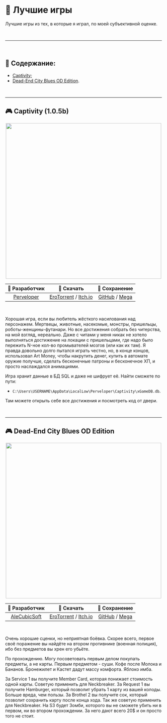 <br>

# 🥇 Лучшие игры

Лучшие игры из тех, в которые я играл, по моей субъективной оценке.

<br>

---

<br>

## 📃 Содержание:

- [Captivity](#-captivity-105b);
- [Dead-End City Blues OD Edition](#-dead-end-city-blues-od-edition).

<br>

---

## 🎮 Captivity (1.0.5b)

<p align="center">
    <img src="https://img.itch.zone/aW1nLzQ2MTg2NzEucG5n/original/SulhTs.png" width="500"><br>
</p>

| 👤 Разработчик | 🔗 Скачать | 📄 Сохранение |
| :---: | :---: | :---: |
| [Perveloper](https://itch.io/profile/perveloper) | [EroTorrent](https://erotorrent.ru/action/2437-captivity.html) / [Itch.io](https://perveloper.itch.io/captivity) | [GitHub](https://github.com/Do-Dil/save_captivity.git) / [Mega](https://mega.nz/file/yy4FlIYY#9Y2Gz8xpdIUJIm-0fUhN9vhKNzk1NEPUF7ZKUPv8KYA) |

<br>

Хорошая игра, если вы любитель жёсткого насилования над персонажем. Мертвецы, животные, насекомые, монстры, пришельцы, роботы-женщины-футанари. Но все достижения собрать без читерства, на мой взгляд, нереально. Даже с читами у меня никак не хотело выполняться достижение на локации с пришельцами, где надо было пережить N-ное кол-во промывателей мозгов (или как их там). Я правда довольно долго пытался играть честно, но, в конце концов, использовал Art Money, чтобы накрутить денег, купить в автомате оружие получше, сделать бесконечные патроны и бесконечное ХП, и просто наслаждался анимациями.

Игра хранит данные в БД SQL и даже не шифрует её. Найти сможете по пути:

- `C:\Users\USERNAME\AppData\LocalLow\Perveloper\Captivity\xGameDB.db`.

Там можете открыть себе все достижения и посмотреть код от двери.

<br>

---

## 🎮 Dead-End City Blues OD Edition

<p align="center">
    <img src="https://shared.fastly.steamstatic.com/store_item_assets/steam/apps/2756380/extras/EN.gif?t=1729217537" width="500"><br>
</p>

| 👤 Разработчик | 🔗 Скачать | 📄 Сохранение |
| :---: | :---: | :---: |
| [AleCubicSoft](https://store.steampowered.com/developer/MangoParty) | [EroTorrent](https://erotorrent.ru/action/2437-captivity.html) / [Itch.io](https://perveloper.itch.io/captivity) | [GitHub](https://github.com/Do-Dil/save_captivity.git) / [Mega](https://mega.nz/file/yy4FlIYY#9Y2Gz8xpdIUJIm-0fUhN9vhKNzk1NEPUF7ZKUPv8KYA) |

<br>

Очень хорошие сценки, но неприятная боёвка. Скорее всего, первое своё поражение вы найдёте на втором противнике (военная полиция), ибо без предметов вы хрен его убьёте.

По прохождению. Могу посоветовать первым делом покупать предметы, а не карты. Первым предметом - суши. Кофе после Молока и Бананов. Бронежилет и Кастет дадут массу комфорта. Яблоко имба.

За Service 1 вы получите Member Card, которая понижает стоимость одной карты. Советую применить для Neckbreaker.
За Request 1 вы получите Hamburger, который позволит убрать 1 карту из вашей колоды. Больше вреда, чем пользы.
За Brothel 2 вы получите сок, который позволит сохранить карту после конца хода. Так же советую применить для Neckbreaker.
На S3 будет Зомби, которого вы не сможете убить ни в первом, ни во втором прохождении. За него дают всего 20$ и он просто того не стоит.
